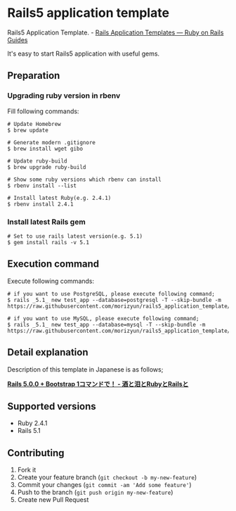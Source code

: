 # Rails5 application template

Rails5 Application Template. - [Rails Application Templates — Ruby on Rails Guides](http://guides.rubyonrails.org/rails_application_templates.html)

It's easy to start Rails5 application with useful gems.

## Preparation

### Upgrading ruby version in rbenv

Fill following commands:

```
# Update Homebrew
$ brew update

# Generate modern .gitignore
$ brew install wget gibo

# Update ruby-build
$ brew upgrade ruby-build

# Show some ruby versions which rbenv can install
$ rbenv install --list

# Install latest Ruby(e.g. 2.4.1)
$ rbenv install 2.4.1
```

### Install latest Rails gem

```
# Set to use rails latest version(e.g. 5.1)
$ gem install rails -v 5.1
```

## Execution command

Execute following commands:

```
# if you want to use PostgreSQL, please execute following command;
$ rails _5.1_ new test_app --database=postgresql -T --skip-bundle -m https://raw.githubusercontent.com/morizyun/rails5_application_template/master/app_template.rb

# if you want to use MySQL, please execute following command;
$ rails _5.1_ new test_app --database=mysql -T --skip-bundle -m https://raw.githubusercontent.com/morizyun/rails5_application_template/master/app_template.rb
```

## Detail explanation

Description of this template in Japanese is as follows;

**[Rails 5.0.0 + Bootstrap 1コマンドで！ - 酒と泪とRubyとRailsと](http://morizyun.github.io/blog/rails5-application-templates/)**

## Supported versions

- Ruby 2.4.1
- Rails 5.1

## Contributing

1. Fork it
2. Create your feature branch (`git checkout -b my-new-feature`)
3. Commit your changes (`git commit -am 'Add some feature'`)
4. Push to the branch (`git push origin my-new-feature`)
5. Create new Pull Request
